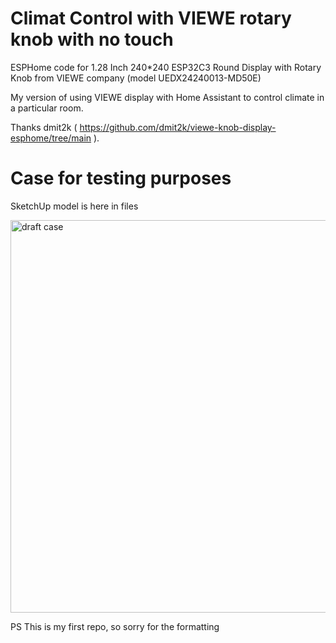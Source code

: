 # Climat Control with VIEWE rotary knob with no touch
ESPHome code for 1.28 Inch 240*240 ESP32C3 Round Display with Rotary Knob from VIEWE company (model UEDX24240013-MD50E)

My version of using VIEWE display with Home Assistant to control climate in a particular room.

Thanks dmit2k ( https://github.com/dmit2k/viewe-knob-display-esphome/tree/main ).

# Case for testing purposes
SketchUp model is here in files 

<img width="628" alt="draft case" src="https://github.com/user-attachments/assets/15dfe8d4-635b-45e5-9a7f-d3bcc4dd9a8f" />



PS This is my first repo, so sorry for the formatting
